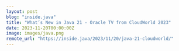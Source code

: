 ```yaml
---
layout: post
blog: "inside.java"
title: "What’s New in Java 21 - Oracle TV from CloudWorld 2023"
date: 2023-11-20T00:00:00Z
image: images/java.png
remote_url: "https://inside.java/2023/11/20/java-21-cloudworld/"
---
```

